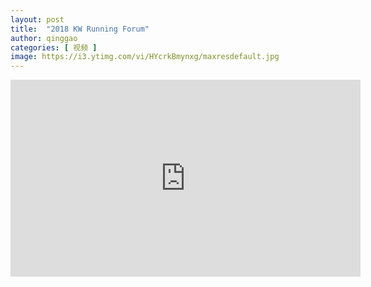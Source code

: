 ```yaml
---
layout: post
title:  "2018 KW Running Forum"
author: qinggao
categories: [ 视频 ]
image: https://i3.ytimg.com/vi/HYcrkBmynxg/maxresdefault.jpg
---
```


<iframe width="560" height="315" src="https://www.youtube.com/embed/HYcrkBmynxg?si=1mcClZ64yMTKZhOL" title="YouTube video player" frameborder="0" allow="accelerometer; autoplay; clipboard-write; encrypted-media; gyroscope; picture-in-picture; web-share" allowfullscreen></iframe>